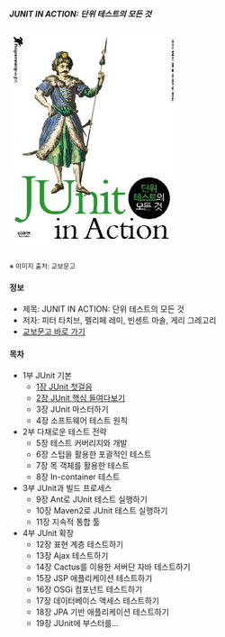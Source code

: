 ##### JUNIT IN ACTION: 단위 테스트의 모든 것

<img src="thumbnail.jpg" width="300">

<sub>※ 이미지 출처: 교보문고</sub>

#### 정보

- 제목: JUNIT IN ACTION: 단위 테스트의 모든 것
- 저자: 피터 타치브, 펠리페 레미, 빈센트 마솔, 게리 그레고리
- [교보문고 바로 가기](https://product.kyobobook.co.kr/detail/S000001032910)

#### 목차
- 1부 JUnit 기본 
  - [1장 JUnit 첫걸음](chapter01/README.md)
  - [2장 JUnit 핵심 들여다보기](chapter02/README.md)
  - 3장 JUnit 마스터하기
  - 4장 소프트웨어 테스트 원칙
- 2부 다채로운 테스트 전략
  - 5장 테스트 커버리지와 개발
  - 6장 스텁을 활용한 포괄적인 테스트
  - 7장 목 객체를 활용한 테스트
  - 8장 In-container 테스트
- 3부 JUnit과 빌드 프로세스
  - 9장 Ant로 JUnit 테스트 실행하기
  - 10장 Maven2로 JUnit 테스트 실행하기
  - 11장 지속적 통합 툴
- 4부 JUnit 확장
  - 12장 표현 계층 테스트하기
  - 13장 Ajax 테스트하기
  - 14장 Cactus를 이용한 서버단 자바 테스트하기
  - 15장 JSP 애플리케이션 테스트하기
  - 16장 OSGi 컴포넌트 테스트하기
  - 17장 데이터베이스 액세스 테스트하기
  - 18장 JPA 기반 애플리케이션 테스트하기
  - 19장 JUnit에 부스터를...
